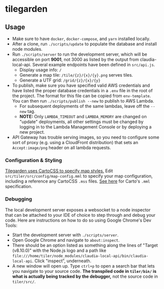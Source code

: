 # tilegarden

## Usage
 * Make sure to have `docker`, `docker-compose`, and `yarn` installed locally.
 * After a clone, run `./scripts/update` to populate the database and install node modules.
 * Run `./scripts/server` to run the development server, which will be accessible on port **9001**, not 3000 as listed by the output from claudia-local-api. Several example endpoints have been defined in `src/api.js`.
 	* Display usage info: `/`
 	* Generate a map tile: `/tile/{z}/{x}/{y}.png` serves tiles.
 	* Generate a UTF grid: `/grid/{z}/{x}/{y}`
 * To publish, make sure you have specified valid AWS credentials and have listed the proper database credentials in a `.env` file in the root of the project. The format for this file can be copied from `env-template`. You can then run `./scripts/publish --new` to publish to AWS Lambda.
   * For subsequent deployments of the same lambdas, leave off the `--new` tag.
   * **NOTE:** Only `LAMBDA_TIMEOUT` and `LAMBDA_MEMORY` are changed on "update" deployments, all other settings must be changed by logging in to the Lambda Management Console or by deploying a new project.
 * API Gateway has trouble serving images, so you need to configure some sort of proxy (e.g. using a CloudFront distribution) that sets an `Accept:image/png` header on all lambda requests.
 
### Configuration & Styling
[Tilegarden uses CartoCSS to specify map styles.](https://carto.com/docs/carto-engine/cartocss/) Edit `src/tiler/src/config/map-config.mml` to specify your map configuration, including a reference any CartoCSS `.mss` files. [See here](https://cartocss.readthedocs.io/en/latest/mml.html) for Carto's `.mml` specification.

### Debugging
 The local development server exposes a websocket to a node inspector that can be attached to your IDE of choice to step through and debug your code. Here are instructions on how to do so using Google Chrome's Dev Tools:
  * Start the development server with `./scripts/server`.
  * Open Google Chrome and navigate to `about:inspect`.
  * There should be an option listed as something along the lines of "Target (v8.10.0)" with the Node.js logo and a path like `file:///home/tiler/node_modules/claudia-local-api/bin/claudia-local-api`. Click "inspect", underneath.
 * A new window will open up. Type `ctrl+p` to open a search bar that lets you navigate to your source code. **The transpiled code in `tiler/bin/` is what is actually being tracked by the debugger,**  not the source code in `tiler/src/`.
